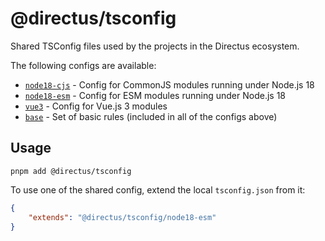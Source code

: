 # @directus/tsconfig

Shared TSConfig files used by the projects in the Directus ecosystem.

The following configs are available:

- [`node18-cjs`](./node18-cjs/tsconfig.json) - Config for CommonJS modules running under Node.js 18
- [`node18-esm`](./node18-esm/tsconfig.json) - Config for ESM modules running under Node.js 18
- [`vue3`](./vue3/tsconfig.json) - Config for Vue.js 3 modules
- [`base`](./base/tsconfig.json) - Set of basic rules (included in all of the configs above)

## Usage

```
pnpm add @directus/tsconfig
```

To use one of the shared config, extend the local `tsconfig.json` from it:

```json
{
	"extends": "@directus/tsconfig/node18-esm"
}
```
